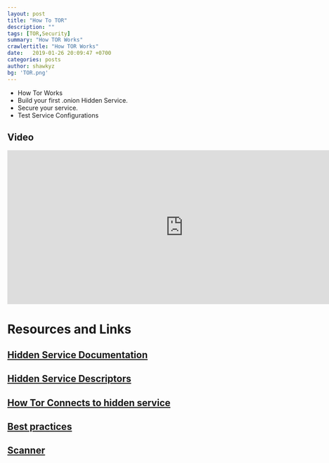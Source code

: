 ```yaml
---
layout: post
title: "How To TOR"
description: "" 
tags: [TOR,Security]
summary: "How TOR Works"
crawlertitle: "How TOR Works"
date:   2019-01-26 20:09:47 +0700
categories: posts
author: shawkyz
bg: 'TOR.png'
---
```


* How Tor Works
* Build your first .onion Hidden Service.
* Secure your service.
* Test Service Configurations

## Video
<iframe src="https://www.facebook.com/plugins/video.php?href=https%3A%2F%2Fwww.facebook.com%2FShawkyz1%2Fvideos%2F10215827565814843%2F&width=800&show_text=false&appId=312241548925621&height=350" width="800" height="350" style="border:none;overflow:hidden" scrolling="no" frameborder="0" allowTransparency="true"></iframe>

# Resources and Links
## [Hidden Service Documentation](https://www.torproject.org/docs/onion-services.html.en)

## [Hidden Service Descriptors](https://stem.torproject.org/…/hidden_service_descriptor.html)

## [How Tor Connects to hidden service](https://tor.stackexchange.com/questions/672/how-do-onion-addresses-exactly-work/674?fbclid=IwAR0-FSppvJmEbl0VisKE9_8kp3LcbsF_rmwUkS5sEaCCK3a4QcZQF4H3P3w#674)

## [Best practices](https://riseup.net/en/security/network-security/tor/onionservices-best-practices?fbclid=IwAR1bhe9_2-5Wu_FIssDz79Ra5xo_CaTylgWDnbAxcYVgAsKo0liLri5tses)

## [Scanner](https://onionscan.org/)